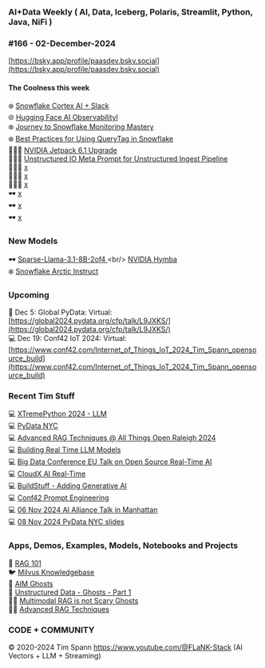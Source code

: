 ###  AI+Data Weekly ( AI, Data, Iceberg, Polaris, Streamlit, Python, Java, NiFi )  
### #166 - 02-December-2024

[https://bsky.app/profile/paasdev.bsky.social](https://bsky.app/profile/paasdev.bsky.social)

#### The Coolness this week
❄️ [Snowflake Cortex AI + Slack](https://medium.com/snowflake/integrate-snowflake-cortex-analyst-rest-api-with-slack-0b70bde3cb7b)<br/>
🌐 [Hugging Face AI Observabilityl](https://huggingface.co/blog/davidberenstein1957/observers-a-lightweight-sdk-for-ai-observability)<br/>
❄️ [Journey to Snowflake Monitoring Mastery](https://www.canva.dev/blog/engineering/our-journey-to-snowflake-monitoring-mastery)<br/>
❄️ [Best Practices for Using QueryTag in Snowflake](https://medium.com/snowflake/best-practices-for-using-query-tag-in-snowflake-32bfb8d4efba)<br/>
🙋🏻‍♂️ [NVIDIA Jetpack 6.1 Upgrade](https://developer.nvidia.com/blog/nvidia-jetpack-6-1-boosts-performance-and-security-through-camera-stack-optimizations-and-introduction-of-firmware-tpm)<br/>
🙋🏻‍♂️ [Unstructured IO Meta Prompt for Unstructured Ingest Pipeline](https://unstructured.io/blog/meta-prompt-for-seamless-unstructured-ingest-pipeline-integration)<br/>
🙋🏻‍♂️ [x](https://www.infoworld.com/article/3607370/3-data-engineering-trends-riding-kafka-flink-and-iceberg.html)<br/>
🙋🏻‍♂️ [x](https://cwiki.apache.org/confluence/display/FLINK/FLIP-437%3A+Support+ML+Models+in+Flink+SQL)<br/>
🙋🏻‍♂️ [x](https://visionusecases.com/usecases/segmentation-masks-detect-sam2/#step-4-visualize-the-results)<br/>
🕶️ [x](https://ollama.com/blog/functions-as-tools)<br/>
🕶️ [x](https://github.com/ollama/ollama-python/tree/main/examples)<br/>
🕶️ [x](https://github.com/ahmad2b/postbot3000)<br/>

### New Models

🕶️ [Sparse-Llama-3.1-8B-2of4 ](https://huggingface.co/neuralmagic/Sparse-Llama-3.1-8B-2of4?)<br/>
[NVIDIA Hymba](https://huggingface.co/nvidia/Hymba-1.5B-Base)<br/>
❄️ [Snowflake Arctic Instruct](https://huggingface.co/Snowflake/snowflake-arctic-instruct)<br/>

### Upcoming
🐍 Dec 5: Global PyData: Virtual:
[https://global2024.pydata.org/cfp/talk/L9JXKS/](https://global2024.pydata.org/cfp/talk/L9JXKS/)<br/>
💻 Dec 19: Conf42 IoT 2024: Virtual: [https://www.conf42.com/Internet_of_Things_IoT_2024_Tim_Spann_opensource_build](https://www.conf42.com/Internet_of_Things_IoT_2024_Tim_Spann_opensource_build)


### Recent Tim Stuff

💻 [XTremePython 2024 - LLM](https://www.youtube.com/watch?v=26MeBw0OqoE&pp=ygUJVGltIFNwYW5u)<br/>
💻 [PyData NYC](https://www.youtube.com/watch?v=Y8ULCnhHikA&pp=ygUPIlRpbW90aHkgU3Bhbm4i)<br/>
💻 [Advanced RAG Techniques @ All Things Open Raleigh 2024](https://youtu.be/e4mYw6z5LlI?si=K2OmM0T3uuEolI7j)<br/>
💻 [Building Real Time LLM Models](https://www.youtube.com/watch?v=Y1JeOrJIoKI&pp=ygUPIlRpbW90aHkgU3Bhbm4i)<br/>
💻 [Big Data Conference EU Talk on Open Source Real-Time AI](https://www.slideshare.net/slideshow/2024nov20-bigdataeu-realtimeaiwithopensource/273466070)<br/>
💻 [CloudX AI Real-Time](https://www.slideshare.net/slideshow/tspann-2024-nov-cloudx-adding-generative-ai-to-real-time-streaming-pipelines/273315207)<br/>
💻 [BuildStuff - Adding Generative AI](https://www.slideshare.net/slideshow/2024-nov-buildstuff-adding-generative-ai-to-real-time-streaming-pipelines/273279957)<br/>
💻 [Conf42 Prompt Engineering](https://www.youtube.com/watch?v=n3YWbT_oVVc)<br/>
💻 [06 Nov 2024 AI Alliance Talk in Manhattan](https://www.slideshare.net/slideshow/tspann06-nov-2024_ai-alliance_nyc_-intro-to-data-prep-kit-and-open-source-rag/273079590)<br/>
💻 [08 Nov 2024 PyData NYC slides](https://www.slideshare.net/slideshow/tspann08-nov-2024_pydatanyc_unstructured-data-processing-with-a-raspberry-pi-ai-kit-and-python/273076376)<br/>


### Apps, Demos, Examples, Models, Notebooks and Projects
🐍 [RAG 101](https://medium.com/@tspann/step-by-step-rag-101-with-milvus-813477a4e88d)<br/>
🐦 [Milvus Knowledgebase](https://github.com/tspannhw/AIM-Milvus-KB)<br/>
👻 [AIM Ghosts](https://github.com/tspannhw/AIM-Ghosts)<br/>
🚕 [Unstructured Data - Ghosts - Part 1](https://www.youtube.com/watch?v=5nCDzF4EVlA)<br/>
✍🏼 [Multimodal RAG is not Scary Ghosts](https://dzone.com/articles/multimodal-rag-is-not-scary-ghosts-are-scary)<br/>
✍🏼 [Advanced RAG Techniques](https://thenewstack.io/advanced-retrieval-augmented-generation-rag-techniques/)<br/>


### CODE + COMMUNITY 
&copy; 2020-2024 Tim Spann  https://www.youtube.com/@FLaNK-Stack
(AI Vectors + LLM + Streaming)  
